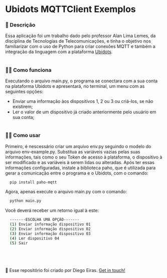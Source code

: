 # Ubidots MQTTClient Exemplos

### 🚀 Descrição

Essa aplicação foi um trabalho dado pelo professor Alan Lima Lemes, da disciplina de Tecnologias de Telecomunicações, e tinha o objetivo nos familiarizar com o uso de Python para criar conexões MQTT e também a integração da linguagem com a plataforma [Ubidots](https://ubidots.com/).

<h1></h1>

### 👩‍🚀 Como funciona

Executando o arquivo main.py, o programa se conectara com a sua conta na plataforma Ubidots e apresentará, no terminal, um menu com as seguintes opções:

- Enviar uma informação àos dispositivos 1, 2 ou 3 ou criá-los, se não existirem;
- Ler o valor de um dispositivo já criado anteriormente pelo usuário em sua conta;

<h1></h1>

### 🏃‍♂️ Como usar

Primeiro, é nescessário criar um arquivo env.py seguindo o modelo do arquivo env-example.py. Substitua as variáveis vazias pelas suas informações, tais como o seu Token de acesso à plataforma, o dispositivo à ser modificado e as variáveis à serem lidas ou alteradas.
Após ter essas informações configuradas, instale a biblioteca paho, que é utilizada para gerar a comunicação entre o programa e o Ubidots, com o comando:

```bash
  pip install paho-mqtt
```

Agora, apenas execute o arquivo main.py com o comando:

```bash
  python main.py
```

Você deverá receber um retorno igual à este:

```bash
  -------ESCOLHA UMA OPÇÃO-------
  (1) Enviar informação dispositivo 01
  (2) Enviar informação dispositivo 02
  (3) Enviar informação dispositivo 03
  (4) Ler dispositivo 04
  (5) Sair
```

<br>
<h1></h1>

👋 Esse repositório foi criado por Diego Eiras. [Get in touch!](https://www.linkedin.com/in/diegoeiras)